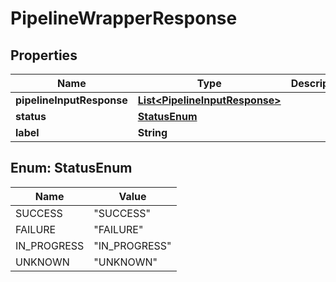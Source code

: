 # PipelineWrapperResponse

## Properties
Name | Type | Description | Notes
------------ | ------------- | ------------- | -------------
**pipelineInputResponse** | [**List&lt;PipelineInputResponse&gt;**](PipelineInputResponse.md) |  |  [optional]
**status** | [**StatusEnum**](#StatusEnum) |  |  [optional]
**label** | **String** |  |  [optional]

<a name="StatusEnum"></a>
## Enum: StatusEnum
Name | Value
---- | -----
SUCCESS | &quot;SUCCESS&quot;
FAILURE | &quot;FAILURE&quot;
IN_PROGRESS | &quot;IN_PROGRESS&quot;
UNKNOWN | &quot;UNKNOWN&quot;
